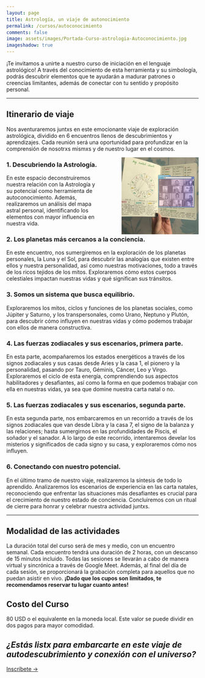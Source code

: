 ```yaml
---
layout: page
title: Astrología, un viaje de autonocimiento 
permalink: /cursos/autoconocimiento
comments: false
image: assets/images/Portada-Curso-astrologia-Autoconocimiento.jpg
imageshadow: true
---
```


¡Te invitamos a unirte a nuestro curso de iniciación en el lenguaje astrológico! A través del conocimiento de esta herramienta y su simbología, podrás descubrir elementos que te ayudarán a madurar patrones o creencias limitantes, además de conectar con tu sentido y propósito personal.

----

## Itinerario de viaje

Nos aventuraremos juntxs en este emocionante viaje de exploración astrológica, dividido en 6 encuentros llenos de descubrimientos y aprendizajes. Cada reunión será una oportunidad para profundizar en la comprensión de nosotrxs mismxs y de nuestro lugar en el cosmos.

<img src='/assets/images/curso-autoconocimiento-notas-astro.jpg' style='float:right; width: 40%; padding: 0 0 0 4em;' />


### 1. Descubriendo la Astrología. 
En este espacio deconstruiremos nuestra relación con la Astrología y su potencial como herramienta de autoconocimiento. Además, realizaremos un análisis del mapa astral personal, identificando los elementos con mayor influencia en nuestra vida.
  

### 2. Los planetas más cercanos a la conciencia. 
En este encuentro, nos sumergiremos en la exploración de los planetas personales, la Luna y el Sol, para descubrir las analogías que existen entre ellos y nuestra personalidad, así como nuestras motivaciones, todo a través de los ricos tejidos de los mitos. Exploraremos cómo estos cuerpos celestiales impactan nuestras vidas y qué significan sus tránsitos. 


### 3. Somos un sistema que busca equilibrio. 
Exploraremos los mitos, ciclos y funciones de los planetas sociales, como Júpiter y Saturno, y los transpersonales, como Urano, Neptuno y Plutón, para descubrir cómo influyen en nuestras vidas y cómo podemos trabajar con ellos de manera constructiva.


### 4. Las fuerzas zodiacales y sus escenarios, primera parte.
En esta parte, acompañaremos los estados energéticos a través de los signos zodiacales y sus casas desde Aries y la casa 1, el pionero y la personalidad, pasando por Tauro, Géminis, Cáncer, Leo y Virgo. Exploraremos el ciclo de esta energía, comprendiendo sus aspectos habilitadores y desafiantes, así como la forma en que podemos trabajar con ella en nuestras vidas, ya sea que domine nuestra carta natal o no.


### 5. Las fuerzas zodiacales y sus escenarios, segunda parte.
En esta segunda parte, nos embarcaremos en un recorrido a través de los signos zodiacales que van desde Libra y la casa 7,  el signo de la balanza y las relaciones; hasta sumergirnos en las profundidades de Piscis, el soñador y el sanador. A lo largo de este recorrido, intentaremos develar los misterios y significados de cada signo y su casa, y exploraremos cómo nos influyen.

### 6. Conectando con nuestro potencial.
En el último tramo de nuestro viaje, realizaremos la síntesis de todo lo aprendido. Analizaremos los escenarios de experiencia en las carta natales, reconociendo que enfrentar las situaciones más desafiantes es crucial para el crecimiento de nuestro estado de conciencia. Concluiremos con un ritual de cierre para honrar y celebrar nuestra actividad juntxs. 

<hr>

## Modalidad de las actividades

La duración total del curso será de mes y medio, con un encuentro semanal. Cada encuentro tendrá una duración de 2 horas, con un descanso de 15 minutos incluido. Todas las sesiones se llevarán a cabo de manera virtual y sincrónica a través de Google Meet. Además, al final del día de cada sesión, se proporcionará la grabación completa para aquellos que no puedan asistir en vivo. **¡Dado que los cupos son limitados, te recomendamos reservar tu lugar cuanto antes!**

## Costo del Curso

80 USD o el equivalente en la moneda local. Este valor se puede dividir en dos pagos para mayor comodidad.

## *¿Estás listx para embarcarte en este viaje de autodescubrimiento y conexión con el universo?*

<a target="_blank" href="https://docs.google.com/forms/d/e/1FAIpQLScfVBE6ok4vvBbeqD4ijSR-AzpWb6DLCOiZyniIWWBf6MVTbg/viewform?usp=sf_link" class="btn btn-astro">Inscríbete &rarr;</a>


